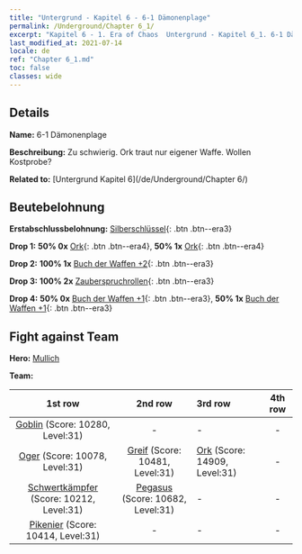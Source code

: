 ```yaml
---
title: "Untergrund - Kapitel 6 - 6-1 Dämonenplage"
permalink: /Underground/Chapter 6_1/
excerpt: "Kapitel 6 - 1. Era of Chaos  Untergrund - Kapitel 6_1. 6-1 Dämonenplage"
last_modified_at: 2021-07-14
locale: de
ref: "Chapter 6_1.md"
toc: false
classes: wide
---
```


## Details

 **Name:** 6-1 Dämonenplage

 **Beschreibung:** Zu schwierig. Ork traut nur eigener Waffe. Wollen Kostprobe?

 **Related to:** [Untergrund Kapitel 6](/de/Underground/Chapter 6/)

## Beutebelohnung

 **Erstabschlussbelohnung:** [Silberschlüssel](/ItemsDE/con_693/){: .btn .btn--era3}

 **Drop 1:** **50% 0x** [Ork](/ItemsDE/unt_219/){: .btn .btn--era4}, **50% 1x** [Ork](/ItemsDE/unt_219/){: .btn .btn--era4}

 **Drop 2:** **100% 1x** [Buch der Waffen +2](/ItemsDE/mat_32/){: .btn .btn--era3}

 **Drop 3:** **100% 2x** [Zauberspruchrollen](/ItemsDE/con_694/){: .btn .btn--era3}

 **Drop 4:** **50% 0x** [Buch der Waffen +1](/ItemsDE/mat_25/){: .btn .btn--era3}, **50% 1x** [Buch der Waffen +1](/ItemsDE/mat_25/){: .btn .btn--era3}


## Fight against Team
 **Hero:** [Mullich](/de/heroes/Mullich/)

 **Team:**


  | 1st row | 2nd row | 3rd row | 4th row |
  |:----:|:----:|:----|:----:|
  | [Goblin](/de/units/Goblin/) (Score: 10280, Level:31)  | - | - | - |
  | [Oger](/de/units/Ogre/) (Score: 10078, Level:31)  | [Greif](/de/units/Griffin/) (Score: 10481, Level:31)  | [Ork](/de/units/Orc/) (Score: 14909, Level:31)  | - |
  | [Schwertkämpfer](/de/units/Swordsman/) (Score: 10212, Level:31)  | [Pegasus](/de/units/Pegasus/) (Score: 10682, Level:31)  | - | - |
  | [Pikenier](/de/units/Pikeman/) (Score: 10414, Level:31)  | - | - | - |


